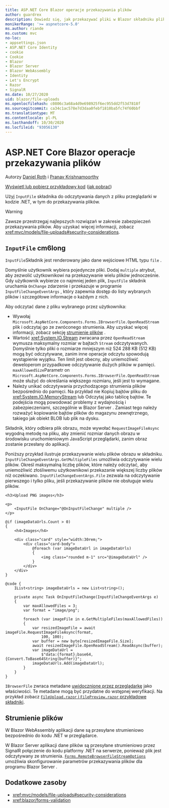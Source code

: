 ```yaml
---
title: ASP.NET Core Blazor operacje przekazywania plików
author: guardrex
description: Dowiedz się, jak przekazywać pliki w Blazor składniku plik_wejściowy.
monikerRange: '>= aspnetcore-5.0'
ms.author: riande
ms.custom: mvc
no-loc:
- appsettings.json
- ASP.NET Core Identity
- cookie
- Cookie
- Blazor
- Blazor Server
- Blazor WebAssembly
- Identity
- Let's Encrypt
- Razor
- SignalR
ms.date: 10/27/2020
uid: blazor/file-uploads
ms.openlocfilehash: c0806c3a68a4d9e698925f6ec955dd2f53d7818f
ms.sourcegitcommit: ca34c1ac578e7d3daa0febf1810ba5fc74f60bbf
ms.translationtype: MT
ms.contentlocale: pl-PL
ms.lasthandoff: 10/30/2020
ms.locfileid: "93056130"
---
```

# <a name="aspnet-core-no-locblazor-file-uploads"></a>ASP.NET Core Blazor operacje przekazywania plików

Autorzy [Daniel Roth](https://github.com/danroth27) i [Pranav Krishnamoorthy](https://github.com/pranavkm)

[Wyświetl lub pobierz przykładowy kod](https://github.com/dotnet/AspNetCore.Docs/tree/master/aspnetcore/blazor/file-uploads/samples/) ([jak pobrać](xref:index#how-to-download-a-sample))

Użyj `InputFile` składnika do odczytywania danych z pliku przeglądarki w kodzie .NET, w tym do przekazywania plików.

> [!WARNING]
> Zawsze przestrzegaj najlepszych rozwiązań w zakresie zabezpieczeń przekazywania plików. Aby uzyskać więcej informacji, zobacz <xref:mvc/models/file-uploads#security-considerations>.

## <a name="inputfile-component"></a>`InputFile` cm6long

`InputFile`Składnik jest renderowany jako dane wejściowe HTML typu `file` .

Domyślnie użytkownik wybiera pojedyncze pliki. Dodaj `multiple` atrybut, aby zezwolić użytkownikowi na przekazywanie wielu plików jednocześnie. Gdy użytkownik wybierze co najmniej jeden plik, `InputFile` składnik uruchamia `OnChange` zdarzenie i przekazuje w programie `InputFileChangeEventArgs` , który zapewnia dostęp do listy wybranych plików i szczegółowe informacje o każdym z nich.

Aby odczytać dane z pliku wybranego przez użytkownika:

* Wywołaj `Microsoft.AspNetCore.Components.Forms.IBrowserFile.OpenReadStream` plik i odczytaj go ze zwróconego strumienia. Aby uzyskać więcej informacji, zobacz sekcję [strumienie plików](#file-streams) .
* Wartość <xref:System.IO.Stream> zwracana przez `OpenReadStream` wymusza maksymalny rozmiar w bajtach `Stream` odczytywanych. Domyślnie tylko pliki o rozmiarze mniejszym niż 524 288 KB (512 KB) mogą być odczytywane, zanim inne operacje odczytu spowodują wystąpienie wyjątku. Ten limit jest obecny, aby uniemożliwić deweloperom przypadkowe odczytywanie dużych plików w pamięci. `maxAllowedSize`Parametr on `Microsoft.AspNetCore.Components.Forms.IBrowserFile.OpenReadStream` może służyć do określania większego rozmiaru, jeśli jest to wymagane.
* Należy unikać odczytywania przychodzącego strumienia plików bezpośrednio do pamięci. Na przykład nie Kopiuj bajtów pliku do <xref:System.IO.MemoryStream> lub Odczytaj jako tablicę bajtów. Te podejścia mogą powodować problemy z wydajnością i zabezpieczeniami, szczególnie w Blazor Server . Zamiast tego należy rozważyć kopiowanie bajtów plików do magazynu zewnętrznego, takiego jak obiekt BLOB lub plik na dysku.

Składnik, który odbiera plik obrazu, może wywołać `RequestImageFileAsync` wygodną metodę na pliku, aby zmienić rozmiar danych obrazu w środowisku uruchomieniowym JavaScript przeglądarki, zanim obraz zostanie przesłany do aplikacji.

Poniższy przykład ilustruje przekazywanie wielu plików obrazu w składniku. `InputFileChangeEventArgs.GetMultipleFiles` umożliwia odczytywanie wielu plików. Określ maksymalną liczbę plików, które należy odczytać, aby uniemożliwić złośliwemu użytkownikowi przekazanie większej liczby plików niż oczekiwano. `InputFileChangeEventArgs.File` zezwala na odczytywanie pierwszego i tylko pliku, jeśli przekazywanie plików nie obsługuje wielu plików.

```razor
<h3>Upload PNG images</h3>

<p>
    <InputFile OnChange="@OnInputFileChange" multiple />
</p>

@if (imageDataUrls.Count > 0)
{
    <h4>Images</h4>

    <div class="card" style="width:30rem;">
        <div class="card-body">
            @foreach (var imageDataUrl in imageDataUrls)
            {
                <img class="rounded m-1" src="@imageDataUrl" />
            }
        </div>
    </div>
}

@code {
    IList<string> imageDataUrls = new List<string>();

    private async Task OnInputFileChange(InputFileChangeEventArgs e)
    {
        var maxAllowedFiles = 3;
        var format = "image/png";

        foreach (var imageFile in e.GetMultipleFiles(maxAllowedFiles))
        {
            var resizedImageFile = await imageFile.RequestImageFileAsync(format, 
                100, 100);
            var buffer = new byte[resizedImageFile.Size];
            await resizedImageFile.OpenReadStream().ReadAsync(buffer);
            var imageDataUrl = 
                $"data:{format};base64,{Convert.ToBase64String(buffer)}";
            imageDataUrls.Add(imageDataUrl);
        }
    }
}
```

`IBrowserFile` zwraca metadane [uwidocznione przez przeglądarkę](https://developer.mozilla.org/docs/Web/API/File#Instance_properties) jako właściwości. Te metadane mogą być przydatne do wstępnej weryfikacji. Na przykład zobacz [ `FileUpload.razor` i `FilePreview.razor` przykładowe składniki](https://github.com/dotnet/AspNetCore.Docs/tree/master/aspnetcore/blazor/file-uploads/samples/).

## <a name="file-streams"></a>Strumienie plików

W Blazor WebAssembly aplikacji dane są przesyłane strumieniowo bezpośrednio do kodu .NET w przeglądarce.

W Blazor Server aplikacji dane plików są przesyłane strumieniowo przez SignalR połączenie do kodu platformy .NET na serwerze, ponieważ plik jest odczytywany ze strumienia. [`Forms.RemoteBrowserFileStreamOptions`](https://github.com/dotnet/aspnetcore/blob/master/src/Components/Web/src/Forms/InputFile/RemoteBrowserFileStreamOptions.cs) umożliwia skonfigurowanie parametrów przekazywania plików dla programu Blazor Server .

## <a name="additional-resources"></a>Dodatkowe zasoby

* <xref:mvc/models/file-uploads#security-considerations>
* <xref:blazor/forms-validation>
